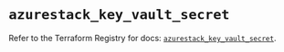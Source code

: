 # `azurestack_key_vault_secret`

Refer to the Terraform Registry for docs: [`azurestack_key_vault_secret`](https://registry.terraform.io/providers/hashicorp/azurestack/1.0.0/docs/resources/key_vault_secret).
